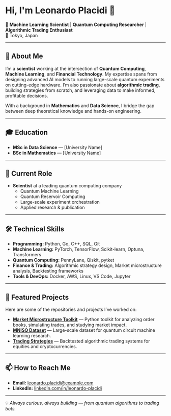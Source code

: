 # Hi, I'm Leonardo Placidi 👋

🎯 **Machine Learning Scientist** | **Quantum Computing Researcher** | **Algorithmic Trading Enthusiast**  
📍 Tokyo, Japan  

---

## 🚀 About Me
I’m a **scientist** working at the intersection of **Quantum Computing**, **Machine Learning**, and **Financial Technology**. My expertise spans from designing advanced AI models to running large-scale quantum experiments on cutting-edge hardware. I’m also passionate about **algorithmic trading**, building strategies from scratch, and leveraging data to make informed, profitable decisions.

With a background in **Mathematics** and **Data Science**, I bridge the gap between deep theoretical knowledge and hands-on engineering.

---

## 🎓 Education
- **MSc in Data Science** — [University Name]  
- **BSc in Mathematics** — [University Name]  

---

## 💼 Current Role
- **Scientist** at a leading quantum computing company  
  - Quantum Machine Learning  
  - Quantum Reservoir Computing  
  - Large-scale experiment orchestration  
  - Applied research & publication  

---

## 🛠️ Technical Skills
- **Programming:** Python, Go, C++, SQL, Git  
- **Machine Learning:** PyTorch, TensorFlow, Scikit-learn, Optuna, Transformers  
- **Quantum Computing:** PennyLane, Qiskit, pytket  
- **Finance & Trading:** Algorithmic strategy design, Market microstructure analysis, Backtesting frameworks  
- **Tools & DevOps:** Docker, AWS, Linux, VS Code, Jupyter

---

## 📂 Featured Projects
Here are some of the repositories and projects I’ve worked on:

- [**Market Microstructure Toolkit**](https://github.com/Gruntrexpewrus/market-microstructure-toolkit) — Python toolkit for analyzing order books, simulating trades, and studying market impact.
- [**MNISQ Dataset**](https://github.com/Gruntrexpewrus/MNISQ) — Large-scale dataset for quantum circuit machine learning research.
- [**Trading Strategies**](https://github.com/Gruntrexpewrus/trading-strategies) — Backtested algorithmic trading systems for equities and cryptocurrencies.

---

## 📫 How to Reach Me
- **Email:** leonardo.placidi@example.com  
- **LinkedIn:** [linkedin.com/in/leonardo-placidi](https://linkedin.com/in/leonardo-placidi)  

---

💡 *Always curious, always building — from quantum algorithms to trading bots.*
